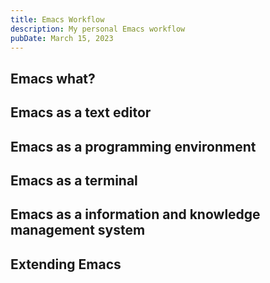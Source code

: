 ```yaml
---
title: Emacs Workflow
description: My personal Emacs workflow
pubDate: March 15, 2023
---
```


## Emacs what?



## Emacs as a text editor

## Emacs as a programming environment

## Emacs as a terminal

## Emacs as a information and knowledge management system

## Extending Emacs
